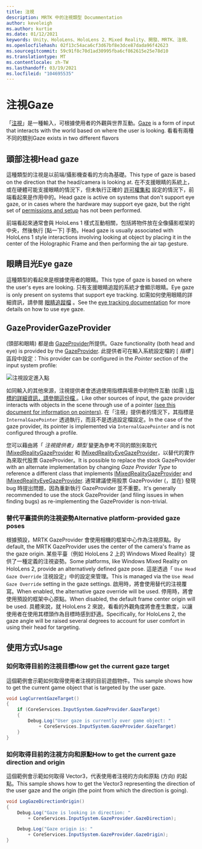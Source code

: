 ```yaml
---
title: 注視
description: MRTK 中的注視類型 Docummentation
author: keveleigh
ms.author: kurtie
ms.date: 01/12/2021
keywords: Unity、HoloLens、HoloLens 2、Mixed Reality、開發、MRTK、注視、
ms.openlocfilehash: 02f13c54aca6cf3d67bf8e3dce87dada96f42623
ms.sourcegitcommit: 59c91f8c70d1ad30995fba6cf862615e25e78d10
ms.translationtype: MT
ms.contentlocale: zh-TW
ms.lasthandoff: 03/19/2021
ms.locfileid: "104695535"
---
```

# <a name="gaze"></a><span data-ttu-id="165f6-104">注視</span><span class="sxs-lookup"><span data-stu-id="165f6-104">Gaze</span></span>

<span data-ttu-id="165f6-105">「[注視](https://docs.microsoft.com/windows/mixed-reality/gaze)」是一種輸入，可根據使用者的外觀與世界互動。</span><span class="sxs-lookup"><span data-stu-id="165f6-105">[Gaze](https://docs.microsoft.com/windows/mixed-reality/gaze) is a form of input that interacts with the world based on where the user is looking.</span></span> <span data-ttu-id="165f6-106">看看有兩種不同的類別</span><span class="sxs-lookup"><span data-stu-id="165f6-106">Gaze exists in two different flavors</span></span>

## <a name="head-gaze"></a><span data-ttu-id="165f6-107">頭部注視</span><span class="sxs-lookup"><span data-stu-id="165f6-107">Head gaze</span></span>

<span data-ttu-id="165f6-108">這種類型的注視是以前端/攝影機查看的方向為基礎。</span><span class="sxs-lookup"><span data-stu-id="165f6-108">This type of gaze is based on the direction that the head/camera is looking at.</span></span> <span data-ttu-id="165f6-109">在不支援眼睛的系統上，或在硬體可能支援眼睛的情況下，但未執行正確的 [許可權集和](../EyeTracking/EyeTracking_BasicSetup.md#eye-tracking-requirements-checklist) 設定的情況下，前端看起來是作用中的。</span><span class="sxs-lookup"><span data-stu-id="165f6-109">Head gaze is active on systems that don't support eye gaze, or in cases where the hardware may support eye gaze, but the right set of [permissions and setup](../EyeTracking/EyeTracking_BasicSetup.md#eye-tracking-requirements-checklist) has not been performed.</span></span>

<span data-ttu-id="165f6-110">前端看起來通常會與 HoloLens 1 樣式互動相關，包括將物件放在全像攝影框架的中央，然後執行 [點一下] 手勢。</span><span class="sxs-lookup"><span data-stu-id="165f6-110">Head gaze is usually associated with HoloLens 1 style interactions involving looking at object by placing it in the center of the Holographic Frame and then performing the air tap gesture.</span></span>

## <a name="eye-gaze"></a><span data-ttu-id="165f6-111">眼睛目光</span><span class="sxs-lookup"><span data-stu-id="165f6-111">Eye gaze</span></span>

<span data-ttu-id="165f6-112">這種類型的看起來是根據使用者的眼睛。</span><span class="sxs-lookup"><span data-stu-id="165f6-112">This type of gaze is based on where the user's eyes are looking.</span></span> <span data-ttu-id="165f6-113">只有支援眼睛追蹤的系統才會顯示眼睛。</span><span class="sxs-lookup"><span data-stu-id="165f6-113">Eye gaze is only present on systems that support eye tracking.</span></span> <span data-ttu-id="165f6-114">如需如何使用眼睛的詳細資訊，請參閱 [眼睛追蹤檔](../EyeTracking/EyeTracking_Main.md) 。</span><span class="sxs-lookup"><span data-stu-id="165f6-114">See the [eye tracking documentation](../EyeTracking/EyeTracking_Main.md) for more details on how to use eye gaze.</span></span>

## <a name="gazeprovider"></a><span data-ttu-id="165f6-115">GazeProvider</span><span class="sxs-lookup"><span data-stu-id="165f6-115">GazeProvider</span></span>

<span data-ttu-id="165f6-116"> (頭部和眼睛) 都是由 [GazeProvider](xref:Microsoft.MixedReality.Toolkit.Input.GazeProvider)所提供。</span><span class="sxs-lookup"><span data-stu-id="165f6-116">Gaze functionality (both head and eye) is provided by the [GazeProvider](xref:Microsoft.MixedReality.Toolkit.Input.GazeProvider).</span></span> <span data-ttu-id="165f6-117">此提供者可在輸入系統設定檔的 [ *指標* ] 區段中設定：</span><span class="sxs-lookup"><span data-stu-id="165f6-117">This provider can be configured in the *Pointer* section of the input system profile:</span></span>

![注視設定進入點](../Images/Input/GazeConfigurationEntrypoint.png)

<span data-ttu-id="165f6-119">如同輸入的其他來源，注視提供者會透過使用指標與場景中的物件互動 (如需 [) 指標的詳細資訊，請參閱這份檔 ](../../architecture/InputSystem/ControllersPointersAndFocus.md)。</span><span class="sxs-lookup"><span data-stu-id="165f6-119">Like other sources of input, the gaze provider interacts with objects in the scene through use of a pointer [(see this document for information on pointers)](../../architecture/InputSystem/ControllersPointersAndFocus.md).</span></span>
<span data-ttu-id="165f6-120">在「注視」提供者的情況下，其指標是 `InternalGazePointer` 透過執行，而且不是透過設定檔設定。</span><span class="sxs-lookup"><span data-stu-id="165f6-120">In the case of the gaze provider, its pointer is implemented via `InternalGazePointer` and is not configured through a profile.</span></span>

<span data-ttu-id="165f6-121">您可以藉由將「 *注視提供者」類型* 變更為參考不同的類別來取代 [IMixedRealityGazeProvider](xref:Microsoft.MixedReality.Toolkit.Input.IMixedRealityGazeProvider) 和 [IMixedRealityEyeGazeProvider](xref:Microsoft.MixedReality.Toolkit.Input.IMixedRealityEyeGazeProvider)，以替代的實作為來取代股票 GazeProvider。</span><span class="sxs-lookup"><span data-stu-id="165f6-121">It is possible to replace the stock GazeProvider with an alternate implementation by changing *Gaze Provider Type* to reference a different class that implements [IMixedRealityGazeProvider](xref:Microsoft.MixedReality.Toolkit.Input.IMixedRealityGazeProvider) and [IMixedRealityEyeGazeProvider](xref:Microsoft.MixedReality.Toolkit.Input.IMixedRealityEyeGazeProvider).</span></span>
<span data-ttu-id="165f6-122">通常建議使用股票 GazeProvider (，並在) 發現 bug 時提出問題，因為重新執行 GazeProvider 並不重要。</span><span class="sxs-lookup"><span data-stu-id="165f6-122">It's generally recommended to use the stock GazeProvider (and filing issues in when finding bugs) as re-implementing the GazeProvider is non-trivial.</span></span>

### <a name="alternative-platform-provided-gaze-poses"></a><span data-ttu-id="165f6-123">替代平臺提供的注視姿勢</span><span class="sxs-lookup"><span data-stu-id="165f6-123">Alternative platform-provided gaze poses</span></span>

<span data-ttu-id="165f6-124">根據預設，MRTK GazeProvider 會使用相機的框架中心作為注視原點。</span><span class="sxs-lookup"><span data-stu-id="165f6-124">By default, the MRTK GazeProvider uses the center of the camera's frame as the gaze origin.</span></span> <span data-ttu-id="165f6-125">某些平臺（例如 HoloLens 2 上的 Windows Mixed Reality）提供了一種定義的注視姿勢。</span><span class="sxs-lookup"><span data-stu-id="165f6-125">Some platforms, like Windows Mixed Reality on HoloLens 2, provide an alternatively defined gaze pose.</span></span> <span data-ttu-id="165f6-126">這是透過「 `Use Head Gaze Override` 注視設定」中的設定來管理。</span><span class="sxs-lookup"><span data-stu-id="165f6-126">This is managed via the `Use Head Gaze Override` setting in the gaze settings.</span></span> <span data-ttu-id="165f6-127">啟用時，將會使用替代的注視覆寫。</span><span class="sxs-lookup"><span data-stu-id="165f6-127">When enabled, the alternative gaze override will be used.</span></span> <span data-ttu-id="165f6-128">停用時，將會使用預設的框架中心原點。</span><span class="sxs-lookup"><span data-stu-id="165f6-128">When disabled, the default frame center origin will be used.</span></span> <span data-ttu-id="165f6-129">具體來說，就 HoloLens 2 來說，看看的外觀角度將會產生數度，以讓使用者在使用其標頭作為目標時感到舒適。</span><span class="sxs-lookup"><span data-stu-id="165f6-129">Specifically, for HoloLens 2, the gaze angle will be raised several degrees to account for user comfort in using their head for targeting.</span></span>

## <a name="usage"></a><span data-ttu-id="165f6-130">使用方式</span><span class="sxs-lookup"><span data-stu-id="165f6-130">Usage</span></span>

### <a name="how-get-the-current-gaze-target"></a><span data-ttu-id="165f6-131">如何取得目前的注視目標</span><span class="sxs-lookup"><span data-stu-id="165f6-131">How get the current gaze target</span></span>

<span data-ttu-id="165f6-132">這個範例會示範如何取得使用者注視的目前遊戲物件。</span><span class="sxs-lookup"><span data-stu-id="165f6-132">This sample shows how to get the current game object that is targeted by the user gaze.</span></span>

```c#
void LogCurrentGazeTarget()
{
    if (CoreServices.InputSystem.GazeProvider.GazeTarget)
    {
        Debug.Log("User gaze is currently over game object: "
            + CoreServices.InputSystem.GazeProvider.GazeTarget)
    }
}
```

### <a name="how-to-get-the-current-gaze-direction-and-origin"></a><span data-ttu-id="165f6-133">如何取得目前的注視方向和原點</span><span class="sxs-lookup"><span data-stu-id="165f6-133">How to get the current gaze direction and origin</span></span>

<span data-ttu-id="165f6-134">這個範例會示範如何取得 Vector3，代表使用者注視的方向和原點 (方向) 的起點。</span><span class="sxs-lookup"><span data-stu-id="165f6-134">This sample shows how to get the Vector3 representing the direction of the user gaze and the origin (the point from which the direction is going).</span></span>

```c#
void LogGazeDirectionOrigin()
{
    Debug.Log("Gaze is looking in direction: "
        + CoreServices.InputSystem.GazeProvider.GazeDirection);

    Debug.Log("Gaze origin is: "
        + CoreServices.InputSystem.GazeProvider.GazeOrigin);
}
```
